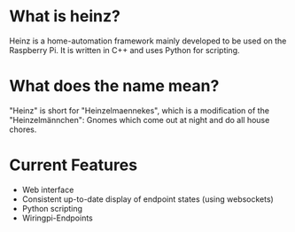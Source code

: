 # What is heinz?
Heinz is a home-automation framework mainly developed to be used on the Raspberry Pi. It is written in C++ and uses Python for scripting.

# What does the name mean?
"Heinz" is short for "Heinzelmaennekes", which is a modification of the "Heinzelmännchen": Gnomes which come out at night and do all house chores.

# Current Features
* Web interface
* Consistent up-to-date display of endpoint states (using websockets)
* Python scripting
* Wiringpi-Endpoints
